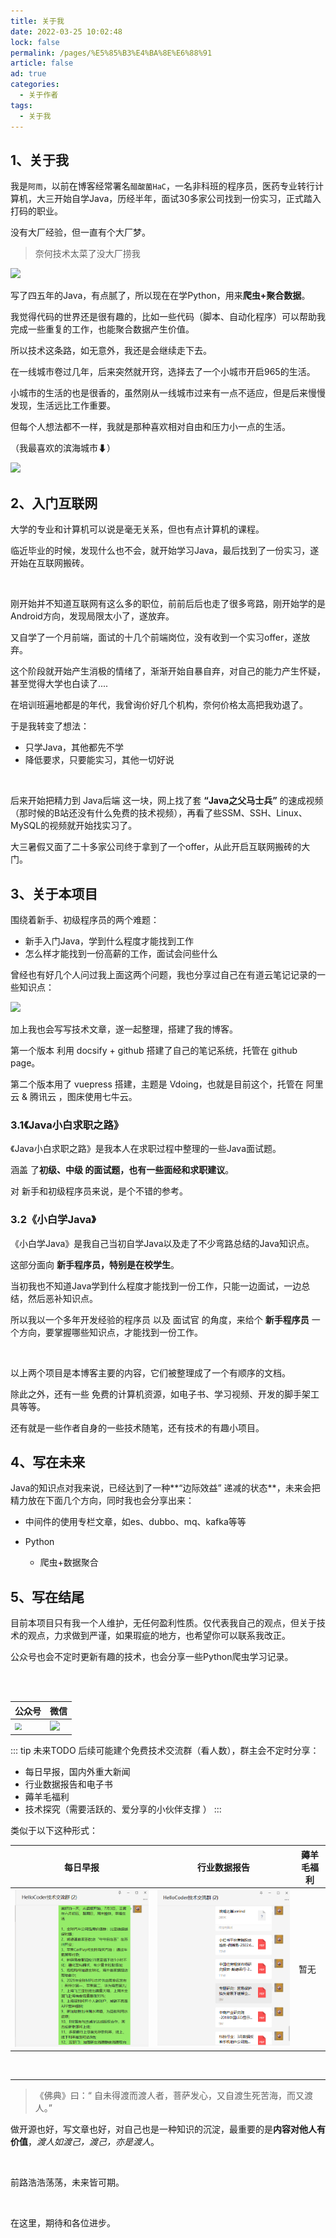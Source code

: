 ```yaml
---
title: 关于我
date: 2022-03-25 10:02:48
lock: false
permalink: /pages/%E5%85%B3%E4%BA%8E%E6%88%91
article: false
ad: true
categories: 
  - 关于作者
tags: 
  - 关于我
---
```



## 1、关于我

我是`阿雨`，以前在博客经常署名`醋酸菌HaC`，一名非科班的程序员，医药专业转行计算机，大三开始自学Java，历经半年，面试30多家公司找到一份实习，正式踏入打码的职业。



没有大厂经验，但一直有个大厂梦。

> 奈何技术太菜了没大厂捞我

![](https://res.smzdm.com/images/emotions/36.png)



写了四五年的Java，有点腻了，所以现在在学Python，用来**爬虫+聚合数据**。

我觉得代码的世界还是很有趣的，比如一些代码（脚本、自动化程序）可以帮助我完成一些重复的工作，也能聚合数据产生价值。

所以技术这条路，如无意外，我还是会继续走下去。



在一线城市卷过几年，后来突然就开窍，选择去了一个小城市开启965的生活。

小城市的生活的也是很香的，虽然刚从一线城市过来有一点不适应，但是后来慢慢发现，生活远比工作重要。

但每个人想法都不一样，我就是那种喜欢相对自由和压力小一点的生活。



（我最喜欢的滨海城市⬇）

![](./picture/image-20220706003441424.png)



## 2、入门互联网

大学的专业和计算机可以说是毫无关系，但也有点计算机的课程。

临近毕业的时候，发现什么也不会，就开始学习Java，最后找到了一份实习，遂开始在互联网搬砖。

<br>

刚开始并不知道互联网有这么多的职位，前前后后也走了很多弯路，刚开始学的是 Android方向，发现局限太小了，遂放弃。

又自学了一个月前端，面试的十几个前端岗位，没有收到一个实习offer，遂放弃。

这个阶段就开始产生消极的情绪了，渐渐开始自暴自弃，对自己的能力产生怀疑，甚至觉得大学也白读了....

在培训班遍地都是的年代，我曾询价好几个机构，奈何价格太高把我劝退了。

于是我转变了想法：

- 只学Java，其他都先不学
- 降低要求，只要能实习，其他一切好说

<br>

后来开始把精力到 Java后端 这一块，网上找了套 **“Java之父马士兵”** 的速成视频（那时候的B站还没有什么免费的技术视频），再看了些SSM、SSH、Linux、MySQL的视频就开始找实习了。



大三暑假又面了二十多家公司终于拿到了一个offer，从此开启互联网搬砖的大门。





## 3、关于本项目

围绕着新手、初级程序员的两个难题：

- 新手入门Java，学到什么程度才能找到工作
- 怎么样才能找到一份高薪的工作，面试会问些什么

曾经也有好几个人问过我上面这两个问题，我也分享过自己在有道云笔记记录的一些知识点：

<img src="http://rainyudianxx.baimuxym.cn/image-20220329110619516.png" style="zoom:100%;" />

加上我也会写写技术文章，遂一起整理，搭建了我的博客。

第一个版本 利用 docsify + github 搭建了自己的笔记系统，托管在 github page。

第二个版本用了 vuepress 搭建，主题是 Vdoing，也就是目前这个，托管在 阿里云 & 腾讯云 ，图床使用七牛云。



### 3.1《Java小白求职之路》

《Java小白求职之路》是我本人在求职过程中整理的一些Java面试题。

涵盖 了**初级、中级 的面试题，也有一些面经和求职建议**。

对 新手和初级程序员来说，是个不错的参考。



### 3.2《小白学Java》

《小白学Java》是我自己当初自学Java以及走了不少弯路总结的Java知识点。

这部分面向 **新手程序员，特别是在校学生**。

当初我也不知道Java学到什么程度才能找到一份工作，只能一边面试，一边总结，然后恶补知识点。

所以我以一个多年开发经验的程序员 以及 面试官 的角度，来给个 **新手程序员** 一个方向，要掌握哪些知识点，才能找到一份工作。



<br>

以上两个项目是本博客主要的内容，它们被整理成了一个有顺序的文档。

除此之外，还有一些 免费的计算机资源，如电子书、学习视频、开发的脚手架工具等等。



还有就是一些作者自身的一些技术随笔，还有技术的有趣小项目。



## 4、写在未来

Java的知识点对我来说，已经达到了一种**“边际效益” 递减的状态**，未来会把精力放在下面几个方向，同时我也会分享出来：

- 中间件的使用专栏文章，如es、dubbo、mq、kafka等等

- Python

  - 爬虫+数据聚合
  




## 5、写在结尾

目前本项目只有我一个人维护，无任何盈利性质。仅代表我自己的观点，但关于技术的观点，力求做到严谨，如果瑕疵的地方，也希望你可以联系我改正。



公众号也会不定时更新有趣的技术，也会分享一些Python爬虫学习记录。

<br>



<div align="center"> <img src=""  style="zoom:30%;"></img> </div>

| 公众号                                                       | 微信                                                         |
| ------------------------------------------------------------ | ------------------------------------------------------------ |
| <img src="https://rainyudianxx.baimuxym.cn/site/HelloCoder.png" style="zoom:70%;" /> | ![](https://rainyudianxx.baimuxym.cn/site/personal_wechat.png) |



::: tip 未来TODO
后续可能建个免费技术交流群（看人数），群主会不定时分享：

- 每日早报，国内外重大新闻
- 行业数据报告和电子书
- 薅羊毛福利
- 技术探究（需要活跃的、爱分享的小伙伴支撑 ）
:::

类似于以下这种形式：

| 每日早报                                   | 行业数据报告                               | 薅羊毛福利 |
| ------------------------------------------ | ------------------------------------------ | ---------- |
| ![](./picture/image-20220706001630264.png) | ![](./picture/image-20220706001534100.png) | 暂无       |



<br>

---



> 《佛典》曰：“ 自未得渡而渡人者，菩萨发心，又自渡生死苦海，而又渡人。”  

做开源也好，写文章也好，对自己也是一种知识的沉淀，最重要的是**内容对他人有价值**，*渡人如渡己，渡己，亦是渡人*。

<br>

前路浩浩荡荡，未来皆可期。

<br>

在这里，期待和各位进步。

<br>


<!-- 评论 -->
<Vssue :title="$title" />